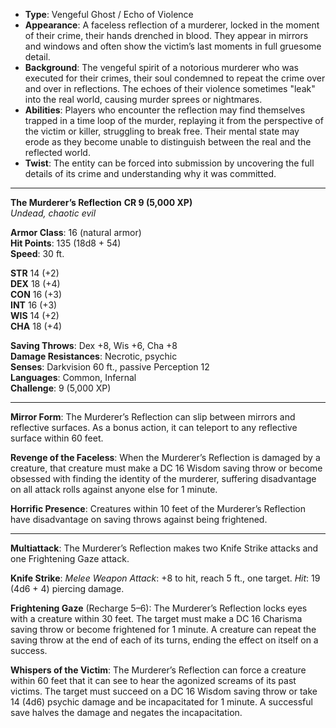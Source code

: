 - **Type**: Vengeful Ghost / Echo of Violence
- **Appearance**: A faceless reflection of a murderer, locked in the moment of their crime, their hands drenched in blood. They appear in mirrors and windows and often show the victim’s last moments in full gruesome detail.
- **Background**: The vengeful spirit of a notorious murderer who was executed for their crimes, their soul condemned to repeat the crime over and over in reflections. The echoes of their violence sometimes "leak" into the real world, causing murder sprees or nightmares.
- **Abilities**: Players who encounter the reflection may find themselves trapped in a time loop of the murder, replaying it from the perspective of the victim or killer, struggling to break free. Their mental state may erode as they become unable to distinguish between the real and the reflected world.
- **Twist**: The entity can be forced into submission by uncovering the full details of its crime and understanding why it was committed.
---

**The Murderer’s Reflection** **CR 9 (5,000 XP)**  
_Undead, chaotic evil_

**Armor Class**: 16 (natural armor)  
**Hit Points**: 135 (18d8 + 54)  
**Speed**: 30 ft.

**STR** 14 (+2)  
**DEX** 18 (+4)  
**CON** 16 (+3)  
**INT** 16 (+3)  
**WIS** 14 (+2)  
**CHA** 18 (+4)

**Saving Throws**: Dex +8, Wis +6, Cha +8  
**Damage Resistances**: Necrotic, psychic  
**Senses**: Darkvision 60 ft., passive Perception 12  
**Languages**: Common, Infernal  
**Challenge**: 9 (5,000 XP)

---

**Mirror Form**: The Murderer’s Reflection can slip between mirrors and reflective surfaces. As a bonus action, it can teleport to any reflective surface within 60 feet.

**Revenge of the Faceless**: When the Murderer’s Reflection is damaged by a creature, that creature must make a DC 16 Wisdom saving throw or become obsessed with finding the identity of the murderer, suffering disadvantage on all attack rolls against anyone else for 1 minute.

**Horrific Presence**: Creatures within 10 feet of the Murderer’s Reflection have disadvantage on saving throws against being frightened.

---

**Multiattack**: The Murderer’s Reflection makes two Knife Strike attacks and one Frightening Gaze attack.

**Knife Strike**: _Melee Weapon Attack_: +8 to hit, reach 5 ft., one target. _Hit_: 19 (4d6 + 4) piercing damage.

**Frightening Gaze** (Recharge 5–6): The Murderer’s Reflection locks eyes with a creature within 30 feet. The target must make a DC 16 Charisma saving throw or become frightened for 1 minute. A creature can repeat the saving throw at the end of each of its turns, ending the effect on itself on a success.

**Whispers of the Victim**: The Murderer’s Reflection can force a creature within 60 feet that it can see to hear the agonized screams of its past victims. The target must succeed on a DC 16 Wisdom saving throw or take 14 (4d6) psychic damage and be incapacitated for 1 minute. A successful save halves the damage and negates the incapacitation.